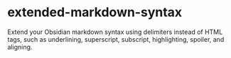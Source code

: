 # extended-markdown-syntax
Extend your Obsidian markdown syntax using delimiters instead of HTML tags, such as underlining, superscript, subscript, highlighting, spoiler, and aligning.
